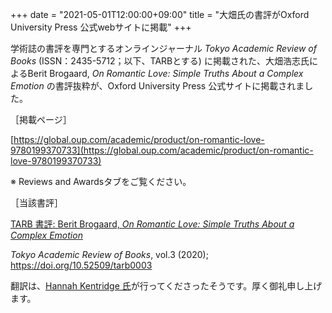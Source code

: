 +++
date = "2021-05-01T12:00:00+09:00"
title = "大畑氏の書評がOxford University Press 公式webサイトに掲載"
+++

学術誌の書評を専門とするオンラインジャーナル *Tokyo Academic Review of Books* (ISSN：2435-5712；以下、TARBとする) に掲載された、大畑浩志氏によるBerit Brogaard, *On Romantic Love: Simple Truths About a Complex Emotion* の書評抜粋が、Oxford University Press 公式サイトに掲載されました。

［掲載ページ］

[https://global.oup.com/academic/product/on-romantic-love-9780199370733](https://global.oup.com/academic/product/on-romantic-love-9780199370733)

※ Reviews and Awardsタブをご覧ください。

［当該書評］

[TARB 書評: Berit Brogaard, *On Romantic Love: Simple Truths About a Complex Emotion*](https://tarb.yamanami.tokyo/2020/07/0003-berit-brogaard-on-romantic-love.html)

*Tokyo Academic Review of Books*, vol.3 (2020); https://doi.org/10.52509/tarb0003


翻訳は、[Hannah Kentridge 氏](https://www.youtube.com/misshanake)が行ってくださったそうです。厚く御礼申し上げます。
